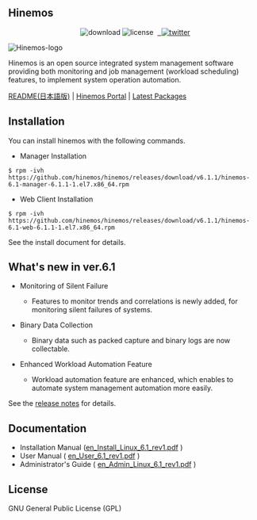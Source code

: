## Hinemos

<p align="center"> 
  <img alt="download" src="https://img.shields.io/github/downloads/hinemos/hinemos/total.svg"/>
  <img alt="license" src="https://img.shields.io/badge/license-GPL-blue.svg"/> 
  <a href=https://twitter.com/Hinemos_INFO> 
    <img alt="twitter" src="https://img.shields.io/twitter/follow/Hinemos_INFO.svg?style=social&label=Follow&maxAge=2592000"/>
  </a>
</p>

![Hinemos-logo](http://www.hinemos.info/files/images/HinemosLogo.png)

Hinemos is an open source integrated system management software providing both monitoring and job management (workload scheduling) features, to implement system operation automation.

[README(日本語版)](README.jp.md)  | [Hinemos Portal](http://www.hinemos.info/en/top) | [Latest Packages](https://github.com/hinemos/hinemos/releases/tag/v6.1.1#packages)

## Installation

You can install hinemos with the following commands.

- Manager Installation

```$ rpm -ivh https://github.com/hinemos/hinemos/releases/download/v6.1.1/hinemos-6.1-manager-6.1.1-1.el7.x86_64.rpm```

- Web Client Installation

```$ rpm -ivh https://github.com/hinemos/hinemos/releases/download/v6.1.1/hinemos-6.1-web-6.1.1-1.el7.x86_64.rpm```

See the install document for details.

## What's new in ver.6.1

* Monitoring of Silent Failure 
  - Features to monitor trends and correlations is newly added, for monitoring silent failures of systems.

* Binary Data Collection
  - Binary data such as packed capture and binary logs are now collectable.

* Enhanced Workload Automation Feature
  - Workload automation feature are enhanced, which enables to automate system management automation more easily.

See the [release notes](https://github.com/hinemos/hinemos/releases) for details.

## Documentation

- Installation Manual ([en_Install_Linux_6.1_rev1.pdf](https://github.com/hinemos/hinemos/releases/download/v6.1.1/en_Install_Linux_6.1_rev1.pdf) )
- User Manual ( [en_User_6.1_rev1.pdf](https://github.com/hinemos/hinemos/releases/download/v6.1.1/en_User_6.1_rev1.pdf) )
- Administrator's Guide ( [en_Admin_Linux_6.1_rev1.pdf](https://github.com/hinemos/hinemos/releases/download/v6.1.1/en_Admin_Linux_6.1_rev1.pdf) )

## License

GNU General Public License (GPL)
